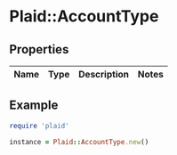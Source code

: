 # Plaid::AccountType

## Properties

| Name | Type | Description | Notes |
| ---- | ---- | ----------- | ----- |

## Example

```ruby
require 'plaid'

instance = Plaid::AccountType.new()
```


